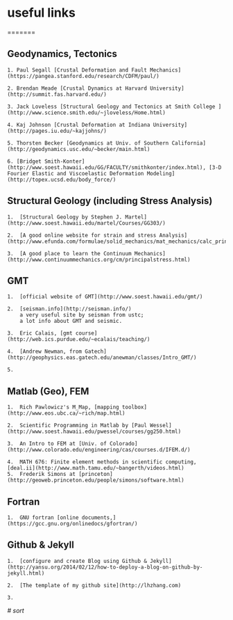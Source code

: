 # useful links

=======
## Geodynamics, Tectonics
	1. Paul Segall [Crustal Deformation and Fault Mechanics](https://pangea.stanford.edu/research/CDFM/paul/)
	
	2. Brendan Meade [Crustal Dynamics at Harvard University](http://summit.fas.harvard.edu/)
	
	3. Jack Loveless [Structural Geology and Tectonics at Smith College ](http://www.science.smith.edu/~jloveless/Home.html)
	
	4. Kaj Johnson [Crustal Deformation at Indiana University](http://pages.iu.edu/~kajjohns/)
	
	5. Thorsten Becker [Geodynamics at Univ. of Southern California](http://geodynamics.usc.edu/~becker/main.html)
	
	6. [Bridget Smith-Konter](http://www.soest.hawaii.edu/GG/FACULTY/smithkonter/index.html), [3-D Fourier Elastic and Viscoelastic Deformation Modeling](http://topex.ucsd.edu/body_force/)

## Structural Geology (including Stress Analysis)

	1.  [Structural Geology by Stephen J. Martel](http://www.soest.hawaii.edu/martel/Courses/GG303/)
	
	2.  [A good online website for strain and stress Analysis](http://www.efunda.com/formulae/solid_mechanics/mat_mechanics/calc_principal_stress.cfm)
	
	3.  [A good place to learn the Continuum Mechanics](http://www.continuummechanics.org/cm/principalstress.html)
	

## GMT

	1.  [official website of GMT](http://www.soest.hawaii.edu/gmt/)

	2.  [seisman.info](http://seisman.info/)
		a very useful site by seisman from ustc;
		a lot info about GMT and seismic.

	3.  Eric Calais, [gmt course](http://web.ics.purdue.edu/~ecalais/teaching/)

	4.  [Andrew Newman, from Gatech](http://geophysics.eas.gatech.edu/anewman/classes/Intro_GMT/)

	5.

## Matlab (Geo), FEM

	1.  Rich Pawlowicz's M_Map, [mapping toolbox](http://www.eos.ubc.ca/~rich/map.html)

	2.  Scientific Programming in Matlab by [Paul Wessel](http://www.soest.hawaii.edu/pwessel/courses/gg250.html)
	
	3.  An Intro to FEM at [Univ. of Colorado](http://www.colorado.edu/engineering/cas/courses.d/IFEM.d/)
	
	4.  MATH 676: Finite element methods in scientific computing, [deal.ii](http://www.math.tamu.edu/~bangerth/videos.html)
	5.  Frederik Simons at [princeton](http://geoweb.princeton.edu/people/simons/software.html)

## Fortran

	1.  GNU fortran [online documents,](https://gcc.gnu.org/onlinedocs/gfortran/)
	
	
## Github & Jekyll   

	1.  [configure and create Blog using Github & Jekyll](http://yansu.org/2014/02/12/how-to-deploy-a-blog-on-github-by-jekyll.html)

	2.  [The template of my github site](http://lhzhang.com)
	
	3.
 

*# sort*
